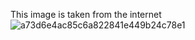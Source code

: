 This image is taken from the internet
![a73d6e4ac85c6a822841e449b24c78e1](https://user-images.githubusercontent.com/94475720/142048890-1e5840ca-d647-4f80-82d1-4024539f82cc.jpg)
